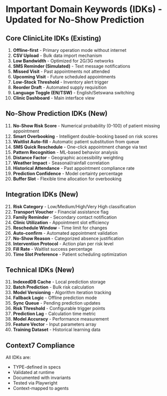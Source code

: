 # Important Domain Keywords (IDKs) - Updated for No-Show Prediction

## Core ClinicLite IDKs (Existing)
1. **Offline-first** - Primary operation mode without internet
2. **CSV Upload** - Bulk data import mechanism
3. **Low Bandwidth** - Optimized for 2G/3G networks
4. **SMS Reminder (Simulated)** - Text message notifications
5. **Missed Visit** - Past appointments not attended
6. **Upcoming Visit** - Future scheduled appointments
7. **Low-Stock Threshold** - Inventory alert trigger
8. **Reorder Draft** - Automated supply requisition
9. **Language Toggle (EN/TSW)** - English/Setswana switching
10. **Clinic Dashboard** - Main interface view

## No-Show Prediction IDKs (New)
11. **No-Show Risk Score** - Numerical probability (0-100) of patient missing appointment
12. **Smart Overbooking** - Intelligent double-booking based on risk scores
13. **Waitlist Auto-fill** - Automatic patient substitution from queue
14. **SMS Quick Reschedule** - One-click appointment change via text
15. **Pattern Recognition** - ML-based behavior analysis
16. **Distance Factor** - Geographic accessibility weighting
17. **Weather Impact** - Seasonal/rainfall correlation
18. **Historical Attendance** - Past appointment compliance rate
19. **Prediction Confidence** - Model certainty percentage
20. **Buffer Slot** - Flexible time allocation for overbooking

## Integration IDKs (New)
21. **Risk Category** - Low/Medium/High/Very High classification
22. **Transport Voucher** - Financial assistance flag
23. **Family Reminder** - Secondary contact notification
24. **Clinic Utilization** - Appointment slot efficiency
25. **Reschedule Window** - Time limit for changes
26. **Auto-confirm** - Automated appointment validation
27. **No-Show Reason** - Categorized absence justification
28. **Intervention Protocol** - Action plan per risk level
29. **Fill Rate** - Waitlist success percentage
30. **Time Slot Preference** - Patient scheduling optimization

## Technical IDKs (New)
31. **IndexedDB Cache** - Local prediction storage
32. **Batch Prediction** - Bulk risk calculation
33. **Model Versioning** - Algorithm iteration tracking
34. **Fallback Logic** - Offline prediction mode
35. **Sync Queue** - Pending prediction updates
36. **Risk Threshold** - Configurable trigger points
37. **Prediction Lag** - Calculation time metric
38. **Model Accuracy** - Performance measurement
39. **Feature Vector** - Input parameters array
40. **Training Dataset** - Historical learning data

## Context7 Compliance
All IDKs are:
- TYPE-defined in specs
- Validated at runtime
- Documented with invariants
- Tested via Playwright
- Context-mapped to agents